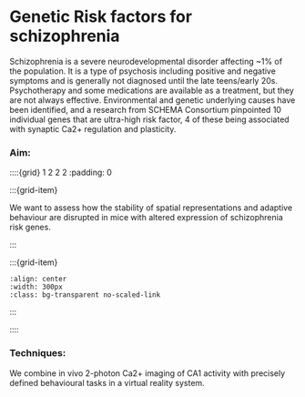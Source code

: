 # Genetic Risk factors for schizophrenia

Schizophrenia is a severe neurodevelopmental disorder affecting ~1% of the population. It is a type of psychosis including positive and negative symptoms and is generally not diagnosed until the late teens/early 20s.
Psychotherapy and some medications are available as a treatment, but they are not always effective.
Environmental and genetic underlying causes have been identified, and a research from  SCHEMA Consortium pinpointed 10 individual genes that are ultra-high risk factor, 4 of these being associated with synaptic Ca2+ regulation and plasticity.


### Aim:

::::{grid} 1 2 2 2
:padding: 0

:::{grid-item}

We want to assess how the stability of spatial representations and adaptive behaviour are disrupted in mice with altered expression of schizophrenia risk genes.

:::

:::{grid-item}


```{image} ../img/projects/FOV_cropped.png 
:align: center
:width: 300px
:class: bg-transparent no-scaled-link
```

:::

::::


### Techniques:

We combine in vivo 2-photon Ca2+ imaging of CA1 activity with precisely defined behavioural tasks in a virtual reality system.


&nbsp;






